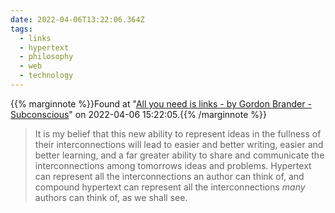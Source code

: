 ```yaml
---
date: 2022-04-06T13:22:06.364Z
tags:
  - links
  - hypertext
  - philosophy
  - web
  - technology
---
```

{{% marginnote %}}Found at "[All you need is links - by Gordon Brander - Subconscious](https://subconscious.substack.com/p/all-you-need-is-links?s=r)" on 2022-04-06 15:22:05.{{% /marginnote %}}

> It is my belief that this new ability to represent ideas in the fullness of their interconnections will lead to easier and better writing, easier and better learning, and a far greater ability to share and communicate the interconnections among tomorrows ideas and problems. Hypertext can represent all the interconnections an author can think of, and compound hypertext can represent all the interconnections _many_ authors can think of, as we shall see.

